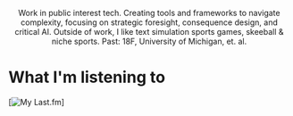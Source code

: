 <p align="center">
  Work in public interest tech. Creating tools and frameworks to navigate complexity, focusing on strategic foresight, consequence design, and critical AI.  Outside of work, I like text simulation sports games, skeeball & niche sports. Past: 18F, University of Michigan, et. al.
</p>

  
<h1 align="left">What I'm listening to</h1>

[![My Last.fm](https://lastfm-recently-played.vercel.app/api?user=statechampion)] 
